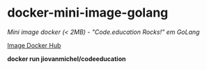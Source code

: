 # docker-mini-image-golang
_Mini image docker (< 2MB) - "Code.education Rocks!" em GoLang_ 

[Image Docker Hub](https://hub.docker.com/repository/docker/jiovanmichel/codeeducation)

**docker run jiovanmichel/codeeducation**